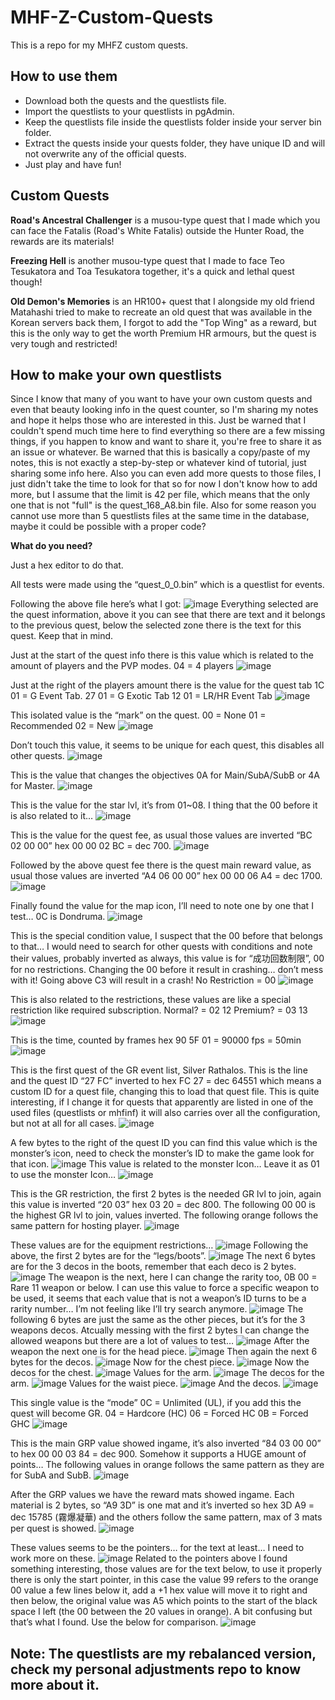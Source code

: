 # MHF-Z-Custom-Quests
This is a repo for my MHFZ custom quests.

## How to use them
* Download both the quests and the questlists file.
* Import the questlists to your questlists in pgAdmin.
* Keep the questlists file inside the questlists folder inside your server bin folder.
* Extract the quests inside your quests folder, they have unique ID and will not overwrite any of the official quests.
* Just play and have fun!

## Custom Quests
**Road's Ancestral Challenger** is a musou-type quest that I made which you can face the Fatalis (Road's White Fatalis) outside the Hunter Road, the rewards are its materials!

**Freezing Hell** is another musou-type quest that I made to face Teo Tesukatora and Toa Tesukatora together, it's a quick and lethal quest though!

**Old Demon's Memories** is an HR100+ quest that I alongside my old friend Matahashi tried to make to recreate an old quest that was available in the Korean servers back them, I forgot to add the "Top Wing" as a reward, but this is the only way to get the worth Premium HR armours, but the quest is very tough and restricted!

## How to make your own questlists
Since I know that many of you want to have your own custom quests and even that beauty looking info in the quest counter, so I'm sharing my notes and hope it helps those who are interested in this. Just be warned that I couldn't spend much time here to find everything so there are a few missing things, if you happen to know and want to share it, you're free to share it as an issue or whatever. Be warned that this is basically a copy/paste of my notes, this is not exactly a step-by-step or whatever kind of tutorial, just sharing some info here. Also you can even add more quests to those files, I just didn't take the time to look for that so for now I don't know how to add more, but I assume that the limit is 42 per file, which means that the only one that is not "full" is the quest_168_A8.bin file. Also for some reason you cannot use more than 5 questlists files at the same time in the database, maybe it could be possible with a proper code?

**What do you need?**

Just a hex editor to do that.

All tests were made using the “quest_0_0.bin” which is a questlist for events.

Following the above file here’s what I got:
![image](https://user-images.githubusercontent.com/68492734/160055399-c3fae801-0c16-49a0-872b-95945adfe7d6.png)
Everything selected are the quest information, above it you can see that there are text and it belongs to the previous quest, below the selected zone there is the text for this quest. Keep that in mind.

Just at the start of the quest info there is this value which is related to the amount of players and the PVP modes.
04 = 4 players
![image](https://user-images.githubusercontent.com/68492734/160055683-c2287a7e-7b8a-47de-9c04-ad282618706e.png)

Just at the right of the players amount there is the value for the quest tab 1C 01 = G Event Tab.
27 01 = G Exotic Tab
12 01 = LR/HR Event Tab
![image](https://user-images.githubusercontent.com/68492734/160055723-06a2e373-d750-4f28-95d5-b249b5376abf.png)

This isolated value is the “mark” on the quest.
00 = None
01 = Recommended
02 = New
![image](https://user-images.githubusercontent.com/68492734/160252302-063e5a0b-1a68-4cca-a85f-aa8b0131947b.png)

Don’t touch this value, it seems to be unique for each quest, this disables all other quests.
![image](https://user-images.githubusercontent.com/68492734/160055749-e1baa38c-41ff-4638-a7e4-3022b0a7debb.png)

This is the value that changes the objectives 0A for Main/SubA/SubB or 4A for Master.
![image](https://user-images.githubusercontent.com/68492734/160055791-4944ff14-3029-4782-9883-9f55bb771ac0.png)

This is the value for the star lvl, it’s from 01~08. I thing that the 00 before it is also related to it…
![image](https://user-images.githubusercontent.com/68492734/160055836-a4dce7b5-373b-4733-a999-26332004b7d1.png)

This is the value for the quest fee, as usual those values are inverted “BC 02 00 00” hex 00 00 02 BC = dec 700.
![image](https://user-images.githubusercontent.com/68492734/160055869-51bfcfe0-f73b-455c-9ef0-1de164efa602.png)

Followed by the above quest fee there is the quest main reward value, as usual those values are inverted “A4 06 00 00” hex 00 00 06 A4 = dec 1700.
![image](https://user-images.githubusercontent.com/68492734/160055900-26f38a17-7ce6-48fc-8eee-778ee83ec0ca.png)

Finally found the value for the map icon, I’ll need to note one by one that I test… 0C is Dondruma.
![image](https://user-images.githubusercontent.com/68492734/160055929-e5ea93a7-5cce-479a-b24c-c38fba1ef6b2.png)

This is the special condition value, I suspect that the 00 before that belongs to that… I would need to search for other quests with conditions and note their values, probably inverted as always, this value is for “成功回数制限”, 00 for no restrictions. Changing the 00 before it result in crashing… don’t mess with it! Going above C3 will result in a crash!
No Restriction = 00 
![image](https://user-images.githubusercontent.com/68492734/160055958-2e4ff037-c6e4-4225-80f1-cd9d805d1676.png)

This is also related to the restrictions, these values are like a special restriction like required subscription.
Normal? = 02 12
Premium? = 03 13
![image](https://user-images.githubusercontent.com/68492734/160055992-09bd580e-7c9e-4d50-9de1-3f4ef58db44a.png)

This is the time, counted by frames hex 90 5F 01 = 90000 fps = 50min
![image](https://user-images.githubusercontent.com/68492734/160056002-f19af0ff-4f63-41d5-9c09-f8bd7dcd0929.png)

This is the first quest of the GR event list, Silver Rathalos.
This is the line and the quest ID “27 FC” inverted to hex FC 27 = dec 64551 which means a custom ID for a quest file, changing this to load that quest file. This is quite interesting, if I change it for quests that apparently are listed in one of the used files (questlists or mhfinf) it will also carries over all the configuration, but not at all for all cases.
![image](https://user-images.githubusercontent.com/68492734/160056029-afb04b94-d70a-4e00-a152-02af0a1dcbb5.png)

A few bytes to the right of the quest ID you can find this value which is the monster’s icon, need to check the monster’s ID to make the game look for that icon.
![image](https://user-images.githubusercontent.com/68492734/160056059-ca7b991a-227e-4efb-a0ab-c4b2202d5ce2.png)
This value is related to the monster Icon… Leave it as 01 to use the monster Icon…
![image](https://user-images.githubusercontent.com/68492734/160056091-53037a1c-6115-4d96-96b8-324076e30917.png)

This is the GR restriction, the first 2 bytes is the needed GR lvl to join, again this value is inverted “20 03” hex 03 20 = dec 800. The following 00 00 is the highest GR lvl to join, values inverted.
The following orange follows the same pattern for hosting player.
![image](https://user-images.githubusercontent.com/68492734/160056110-297465c5-e3c1-400d-bcfb-4dd17c0d65b0.png)

These values are for the equipment restrictions…
![image](https://user-images.githubusercontent.com/68492734/160056129-4c23c7c8-cbb6-42ed-bd16-a2f967301767.png)
Following the above, the first 2 bytes are for the “legs/boots”.
![image](https://user-images.githubusercontent.com/68492734/160056160-06a2b6e8-58af-4728-8413-decdefbacaca.png)
The next 6 bytes are for the 3 decos in the boots, remember that each deco is 2 bytes.
![image](https://user-images.githubusercontent.com/68492734/160056174-8c940326-1f54-4bb0-bc33-6399250078b5.png)
The weapon is the next, here I can change the rarity too, 0B 00 = Rare 11 weapon or below. I can use this value to force a specific weapon to be used, it seems that each value that is not a weapon’s ID turns to be a rarity number… I’m not feeling like I’ll try search anymore.
![image](https://user-images.githubusercontent.com/68492734/160056201-b5e96821-cff6-40a2-8822-e0e687c3a7bd.png)
The following 6 bytes are just the same as the other pieces, but it’s for the 3 weapons decos. Atcually messing with the first 2 bytes I can change the allowed weapons but there are a lot of values to test…
![image](https://user-images.githubusercontent.com/68492734/160056223-e85e79dc-556d-4cfd-a416-e5af304505fe.png)
After the weapon the next one is for the head piece.
![image](https://user-images.githubusercontent.com/68492734/160056242-a5aa27f0-8529-4685-b872-51f899ef8c89.png)
Then again the next 6 bytes for the decos.
![image](https://user-images.githubusercontent.com/68492734/160056256-c5bb7af0-db88-4f13-8985-f1011fbe3260.png)
Now for the chest piece.
![image](https://user-images.githubusercontent.com/68492734/160056275-fd020adb-64a5-4fd8-8646-365044af3af0.png)
Now the decos for the chest.
![image](https://user-images.githubusercontent.com/68492734/160056306-e29ca2f7-9d96-499e-8f07-2955e01cff9f.png)
Values for the arm.
![image](https://user-images.githubusercontent.com/68492734/160056328-47ebf3eb-44e8-4c6e-aae4-f31d7709e6c7.png)
The decos for the arm.
![image](https://user-images.githubusercontent.com/68492734/160056350-cd9acc25-8ce9-48e5-9c88-c8e7ff527c17.png)
Values for the waist piece.
![image](https://user-images.githubusercontent.com/68492734/160056368-b1dc73a9-8ce3-4637-b5b5-5c196a9d1bb6.png)
And the decos.
![image](https://user-images.githubusercontent.com/68492734/160056392-84abc436-f315-419c-8bf8-7b3239a41318.png)

This single value is the “mode” 0C = Unlimited (UL), if you add this the quest will become GR.
04 = Hardcore (HC)
06 = Forced HC
0B = Forced GHC
![image](https://user-images.githubusercontent.com/68492734/160252356-41ce947c-00ae-46bc-a6da-98f9ba7798f4.png)

This is the main GRP value showed ingame, it’s also inverted “84 03 00 00” to hex 00 00 03 84 = dec 900. Somehow it supports a HUGE amount of points… The following values in orange follows the same pattern as they are for SubA and SubB.
![image](https://user-images.githubusercontent.com/68492734/160056417-4d48cb64-f1f1-4caa-82f2-93c988d53ac2.png)

After the GRP values we have the reward mats showed ingame. Each material is 2 bytes, so “A9 3D” is one mat and it’s inverted so hex 3D A9 = dec 15785 (霧爆凝華) and the others follow the same pattern, max of 3 mats per quest is showed.
![image](https://user-images.githubusercontent.com/68492734/160056444-9302f7ce-e5cb-4a84-b7c6-bd30731be1f7.png)

These values seems to be the pointers… for the text at least… I need to work more on these.
![image](https://user-images.githubusercontent.com/68492734/160056469-651dcbff-8a5f-4c64-b864-d2cf1aa71b2d.png)
Related to the pointers above I found something interesting, those values are for the text below, to use it properly there is only the start pointer, in this case the value 99 refers to the orange 00 value a few lines below it, add a +1 hex value will move it to right and then below, the original value was A5 which points to the start of the black space I left (the 00 between the 20 values in orange). A bit confusing but that’s what I found. Use the below for comparison.
![image](https://user-images.githubusercontent.com/68492734/160056503-64055569-1e0d-404d-b4b9-08efdddb92b9.png)

## Note: The questlists are my rebalanced version, check my personal adjustments repo to know more about it.
